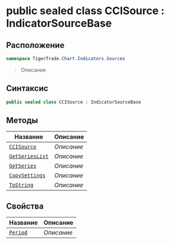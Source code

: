 
# public sealed class CCISource : IndicatorSourceBase
## Расположение
```csharp
namespace TigerTrade.Chart.Indicators.Sources
```



> Описание

## Синтаксис
```csharp
public sealed class CCISource : IndicatorSourceBase
```


## Методы
| Название | Описание |
| --- | --- |
| [`CCISource`](./CCISource.cs/Методы/CCISource.md) | *Описание* |
| [`GetSeriesList`](./CCISource.cs/Методы/GetSeriesList.md) | *Описание* |
| [`GetSeries`](./CCISource.cs/Методы/GetSeries.md) | *Описание* |
| [`CopySettings`](./CCISource.cs/Методы/CopySettings.md) | *Описание* |
| [`ToString`](./CCISource.cs/Методы/ToString.md) | *Описание* |

## Свойства
| Название | Описание |
| --- | --- |
| [`Period`](./CCISource.cs/Свойства/Period.md) | *Описание* |



